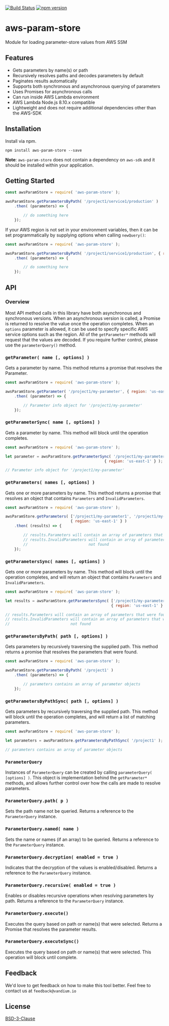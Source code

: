[![Build Status](https://travis-ci.org/vandium-io/aws-param-store.svg?branch=master)](https://travis-ci.org/vandium-io/aws-param-store)
[![npm version](https://badge.fury.io/js/aws-param-store.svg)](https://badge.fury.io/js/aws-param-store)

# aws-param-store

Module for loading parameter-store values from AWS SSM

## Features
* Gets parameters by name(s) or path
* Recursively resolves paths and decodes parameters by default
* Paginates results automatically
* Supports both synchronous and asynchronous querying of parameters
* Uses Promises for asynchronous calls
* Can run inside AWS Lambda environment
* AWS Lambda Node.js 8.10.x compatible
* Lightweight and does not require additional dependencies other than the AWS-SDK


## Installation
Install via npm.

	npm install aws-param-store --save

**Note**: `aws-param-store` does not contain a dependency on `aws-sdk` and it should be installed within your application.

## Getting Started

```js
const awsParamStore = require( 'aws-param-store' );

awsParamStore.getParametersByPath( '/project1/service1/production' )
    .then( (parameters) => {

        // do something here
    });
```

If your AWS region is not set in your environment variables, then it can be set programmatically by supplying
options when calling `newQuery()`:

```js
const awsParamStore = require( 'aws-param-store' );

awsParamStore.getParametersByPath( '/project1/service1/production', { region: 'us-east-1' } )
    .then( (parameters) => {

        // do something here
    });
```

## API

### Overview

Most API method calls in this library have both asynchronous and synchronous versions.
When an asynchronous version is called, a Promise is returned to resolve the value
once the operation completes. When an `options` parameter is allowed, it can be used
to specify specific AWS service options such as the region. All of the
`getParameter*` methods will request that the values are decoded. If you require
further control, please use the `parameterQuery()` method.

### `getParameter( name [, options] )`

Gets a parameter by name. This method returns a promise that resolves the Parameter.

```js
const awsParamStore = require( 'aws-param-store' );

awsParamStore.getParameter( '/project1/my-parameter', { region: 'us-east-1' } )
    .then( (parameter) => {

        // Parameter info object for '/project1/my-parameter'
    });
```

### `getParameterSync( name [, options] )`

Gets a parameter by name. This method will block until the operation completes.

```js
const awsParamStore = require( 'aws-param-store' );

let parameter = awsParamStore.getParameterSync( '/project1/my-parameter',
											{ region: 'us-east-1' } );

// Parameter info object for '/project1/my-parameter'
```


### `getParameters( names [, options] )`

Gets one or more parameters by name. This method returns a promise that resolves
an object that contains `Parameters` and `InvalidParameters`.

```js
const awsParamStore = require( 'aws-param-store' );

awsParamStore.getParameters( ['/project1/my-parameter1', '/project1/my-parameter2'],
							 { region: 'us-east-1' } )
    .then( (results) => {

        // results.Parameters will contain an array of parameters that were found
		// results.InvalidParameters will contain an array of parameters that were
		//                           not found
    });
```

### `getParametersSync( names [, options] )`

Gets one or more parameters by name. This method will
block until the operation completes, and will return an object that contains
`Parameters` and `InvalidParameters`.

```js
const awsParamStore = require( 'aws-param-store' );

let results = awsParamStore.getParametersSync( ['/project1/my-parameter1', '/project1/my-parameter2'],
							     			   { region: 'us-east-1' } );

// results.Parameters will contain an array of parameters that were found
// results.InvalidParameters will contain an array of parameters that were
//                           not found
```

### `getParametersByPath( path [, options] )`

Gets parameters by recursively traversing the supplied path. This method returns
a promise that resolves the parameters that were found.

```js
const awsParamStore = require( 'aws-param-store' );

awsParamStore.getParametersByPath( '/project1' )
    .then( (parameters) => {

		// parameters contains an array of parameter objects
    });
```

### `getParametersByPathSync( path [, options] )`

Gets parameters by recursively traversing the supplied path.  This method will
block until the operation completes, and will return a list of matching
parameters.

```js
const awsParamStore = require( 'aws-param-store' );

let parameters = awsParamStore.getParametersByPathSync( '/project1' );

// parameters contains an array of parameter objects
```

### `ParameterQuery`

Instances of `ParameterQuery` can be created by calling `parameterQuery( [options] )`.
This object is implementation behind the `getParameter*` methods, and allows further
control over how the calls are made to resolve parameters.

### `ParameterQuery.path( p )`

Sets the path name not be queried. Returns a reference to the `ParameterQuery`
instance.

### `ParameterQuery.named( name )`

Sets the name or names (if an array) to be queried. Returns a reference to the
`ParameterQuery` instance.

### `ParameterQuery.decryption( enabled = true )`

Indicates that the decryption of the values is enabled/disabled. Returns a
reference to the `ParameterQuery` instance.

### `ParameterQuery.recursive( enabled = true )`

Enables or disables recursive operations when resolving parameters by path.
Returns a reference to the `ParameterQuery` instance.

### `ParameterQuery.execute()`

Executes the query based on path or name(s) that were selected. Returns a Promise
that resolves the parameter results.

### `ParameterQuery.executeSync()`

Executes the query based on path or name(s) that were selected. This operation
will block until complete.


## Feedback

We'd love to get feedback on how to make this tool better. Feel free to contact
us at `feedback@vandium.io`

## License

[BSD-3-Clause](https://en.wikipedia.org/wiki/BSD_licenses)
